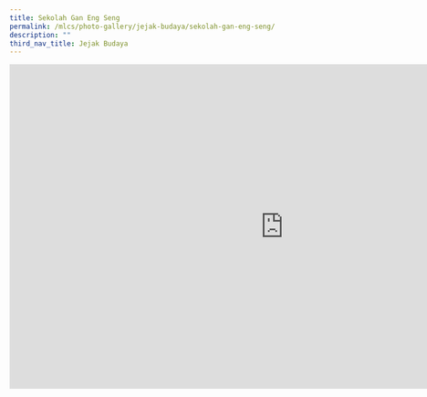 ```yaml
---
title: Sekolah Gan Eng Seng
permalink: /mlcs/photo-gallery/jejak-budaya/sekolah-gan-eng-seng/
description: ""
third_nav_title: Jejak Budaya
---
```

<iframe allowfullscreen="true" height="569" width="960" frameborder="0" src="https://docs.google.com/presentation/d/e/2PACX-1vQCohNtl-Ff959wxFnrzDvJaWryhs5WpzUmN5Jk1UbwWSxo9Ts-PBfLK6zhHyuEjvoedw0YTBno7jBN/embed?start=true&amp;loop=true&amp;delayms=5000"></iframe>